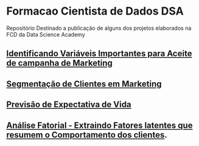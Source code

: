 # Formacao Cientista de Dados DSA
Repositório Destinado a publicação de alguns dos projetos elaborados na FCD da Data Science Academy

## [Identificando Variáveis Importantes para Aceite de campanha de Marketing](https://github.com/andearaujo92/Formacao-Ciencia-de-Dados-DSA/blob/main/projeto1_campanha_marketing.ipynb)

## [Segmentação de Clientes em Marketing](https://github.com/andearaujo92/Formacao-Ciencia-de-Dados-DSA/blob/main/projeto4_segmentacao-clientes-marketing.ipynb)

## [Previsão de Expectativa de Vida](https://github.com/andearaujo92/Formacao-Ciencia-de-Dados-DSA/blob/main/projeto6_previsao_de%20expectativa_de_vida_regressao_linear.ipynb)

## [Análise Fatorial - Extraindo Fatores latentes que resumem o Comportamento dos clientes](https://github.com/andearaujo92/Formacao-Ciencia-de-Dados-DSA/blob/main/projeto5_data_science_em_vendas-analise_fatorial.ipynb).


